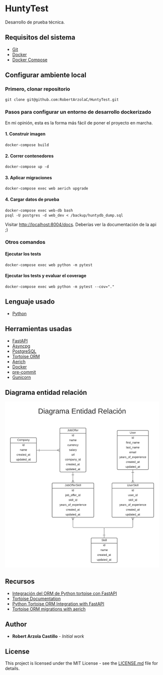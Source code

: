 # HuntyTest

Desarrollo de prueba técnica.


## Requisitos del sistema

+ [Git](https://git-scm.com/)
+ [Docker](https://www.docker.com/)
+ [Docker Compose](https://docs.docker.com/compose/)


## Configurar ambiente local
### Primero, clonar repositorio

```
git clone git@github.com:RobertArzolaC/HuntyTest.git
```


### Pasos para configurar un entorno de desarrollo dockerizado

En mi opinión, esta es la forma más fácil de poner el proyecto en marcha.


#### 1. Construir imagen

```
docker-compose build
```

#### 2. Correr contenedores

```
docker-compose up -d
```

#### 3. Aplicar migraciones

```
docker-compose exec web aerich upgrade
```

#### 4. Cargar datos de prueba

```
docker-compose exec web-db bash
psql -U postgres -d web_dev < /backup/huntydb_dump.sql
```

Visitar [http://localhost:8004/docs](http://localhost:8004/docs). Deberías ver la documentación de la api ;)


### Otros comandos

#### Ejecutar los tests

```
docker-compose exec web python -m pytest
```

#### Ejecutar los tests y evaluar el coverage

```
docker-compose exec web python -m pytest --cov="."
```


## Lenguaje usado
+ [Python](https://www.python.org/)


## Herramientas usadas
+ [FastAPI](https://fastapi.tiangolo.com/)
+ [Asyncpg](https://github.com/MagicStack/asyncpg)
+ [PostgreSQL](http://www.postgresql.org/)
+ [Tortoise ORM](https://tortoise-orm.readthedocs.io/en/latest/)
+ [Aerich](https://github.com/tortoise/aerich)
+ [Docker](https://www.docker.com/)
+ [pre-commit](https://pre-commit.com/)
+ [Gunicorn](https://gunicorn.org/)


## Diagrama entidad relación
![Estructura de las tablas](https://github.com/RobertArzolaC/HuntyTest/blob/dev/assets/DEF.png)


## Recursos
+ [Integración del ORM de Python tortoise con FastAPI](https://coffeebytes.dev/integracion-del-orm-de-python-tortoise-con-fastapi/)
+ [Tortoise Documentation](https://tortoise.github.io/examples/fastapi.html)
+ [Python Tortoise ORM Integration with FastAPI](https://medium.com/nerd-for-tech/python-tortoise-orm-integration-with-fastapi-c3751d248ce1)
+ [Tortoise ORM migrations with aerich](https://ashfakmeethal.medium.com/tortoise-orm-migrations-with-aerich-5ebb7238bed5)


## Author

* **Robert Arzola Castillo** - *Initial work*


## License

This project is licensed under the MIT License - see the [LICENSE.md](LICENSE.md) file for details.
